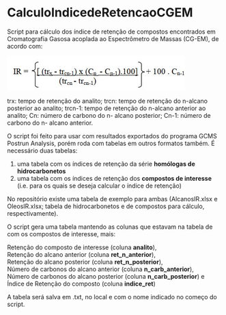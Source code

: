 # CalculoIndicedeRetencaoCGEM

Script para cálculo dos índice de retenção de compostos encontrados em Cromatografia Gasosa acoplada ao Espectrômetro de Massas (CG-EM), de acordo com:

![My Image](FormulaCalculo.JPG)

trx: tempo de retenção do analito;
trcn: tempo de retenção do n-alcano posterior ao analito;
trcn-1: tempo de retenção do n-alcano anterior ao analito;
Cn: número de carbono do n- alcano posterior;
Cn-1: número de carbono do n- alcano anterior.

O script foi feito para usar com resultados exportados do programa GCMS Postrun Analysis, porém roda com tabelas em outros formatos também.
É necessário duas tabelas:

1. uma tabela com os índices de retenção da série **homólogas de hidrocarbonetos**
2. uma tabela com os índices de retenção dos **compostos de interesse** (i.e. para os quais se deseja calcular o índice de retenção)

No repositório existe uma tabela de exemplo para ambas (AlcanosIR.xlsx e OleosIR.xlsx; tabela de hidrocarbonetos e de compostos para cálculo, respectivamente).

O script gera uma tabela mantendo as colunas que estavam na tabela de com os compostos de interesse, mais: 

Retenção do composto de interesse (coluna **analito**),  
Retenção do alcano anterior (coluna **ret_n_anterior**),  
Retenção do alcano posterior (coluna **ret_n_posterior**),  
Número de carbonos do alcano anterior (coluna **n_carb_anterior**),  
Número de carbonos do alcano posterior (coluna **n_carb_posterior**) e  
Índice de Retenção do composto (coluna **indice_ret**)  

A tabela será salva em .txt, no local e com o nome indicado no começo do script.
